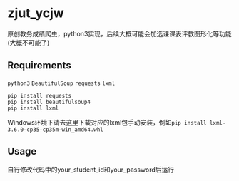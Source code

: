 # zjut_ycjw
原创教务成绩爬虫，python3实现，后续大概可能会加选课课表评教图形化等功能(大概不可能了)

## Requirements
`python3` `BeautifulSoup` `requests` `lxml`

```
pip install requests
pip install beautifulsoup4
pip install lxml
```
Windows环境下请去[这里](http://www.lfd.uci.edu/~gohlke/pythonlibs/)下载对应的lxml包手动安装，例如`pip install lxml-3.6.0-cp35-cp35m-win_amd64.whl`

## Usage
自行修改代码中的your_student_id和your_password后运行
